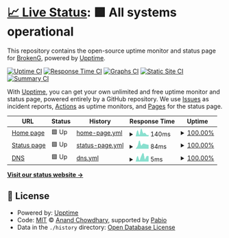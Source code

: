 # [📈 Live Status](https://brokengdnb.github.io/upptime): <!--live status--> **🟩 All systems operational**

This repository contains the open-source uptime monitor and status page for [BrokenG](https://brokengdnb.github.io/upptime), powered by [Upptime](https://github.com/upptime/upptime).

[![Uptime CI](https://github.com/brokengdnb/upptime/workflows/Uptime%20CI/badge.svg)](https://github.com/brokengdnb/upptime/actions?query=workflow%3A%22Uptime+CI%22)
[![Response Time CI](https://github.com/brokengdnb/upptime/workflows/Response%20Time%20CI/badge.svg)](https://github.com/brokengdnb/upptime/actions?query=workflow%3A%22Response+Time+CI%22)
[![Graphs CI](https://github.com/brokengdnb/upptime/workflows/Graphs%20CI/badge.svg)](https://github.com/brokengdnb/upptime/actions?query=workflow%3A%22Graphs+CI%22)
[![Static Site CI](https://github.com/brokengdnb/upptime/workflows/Static%20Site%20CI/badge.svg)](https://github.com/brokengdnb/upptime/actions?query=workflow%3A%22Static+Site+CI%22)
[![Summary CI](https://github.com/brokengdnb/upptime/workflows/Summary%20CI/badge.svg)](https://github.com/brokengdnb/upptime/actions?query=workflow%3A%22Summary+CI%22)

With [Upptime](https://upptime.js.org), you can get your own unlimited and free uptime monitor and status page, powered entirely by a GitHub repository. We use [Issues](https://github.com/brokengdnb/upptime/issues) as incident reports, [Actions](https://github.com/brokengdnb/upptime/actions) as uptime monitors, and [Pages](https://brokengdnb.github.io/upptime) for the status page.

<!--start: status pages-->
<!-- This summary is generated by Upptime (https://github.com/upptime/upptime) -->
<!-- Do not edit this manually, your changes will be overwritten -->
<!-- prettier-ignore -->
| URL | Status | History | Response Time | Uptime |
| --- | ------ | ------- | ------------- | ------ |
| <img alt="" src="https://icons.duckduckgo.com/ip3/master--jekyll-test-debase.netlify.app.ico" height="13"> [Home page](https://master--jekyll-test-debase.netlify.app/) | 🟩 Up | [home-page.yml](https://github.com/brokengdnb/upptime/commits/HEAD/history/home-page.yml) | <details><summary><img alt="Response time graph" src="./graphs/home-page/response-time-week.png" height="20"> 140ms</summary><br><a href="https://brokengdnb.github.io/upptime/history/home-page"><img alt="Response time 143" src="https://img.shields.io/endpoint?url=https%3A%2F%2Fraw.githubusercontent.com%2Fbrokengdnb%2Fupptime%2FHEAD%2Fapi%2Fhome-page%2Fresponse-time.json"></a><br><a href="https://brokengdnb.github.io/upptime/history/home-page"><img alt="24-hour response time 57" src="https://img.shields.io/endpoint?url=https%3A%2F%2Fraw.githubusercontent.com%2Fbrokengdnb%2Fupptime%2FHEAD%2Fapi%2Fhome-page%2Fresponse-time-day.json"></a><br><a href="https://brokengdnb.github.io/upptime/history/home-page"><img alt="7-day response time 140" src="https://img.shields.io/endpoint?url=https%3A%2F%2Fraw.githubusercontent.com%2Fbrokengdnb%2Fupptime%2FHEAD%2Fapi%2Fhome-page%2Fresponse-time-week.json"></a><br><a href="https://brokengdnb.github.io/upptime/history/home-page"><img alt="30-day response time 158" src="https://img.shields.io/endpoint?url=https%3A%2F%2Fraw.githubusercontent.com%2Fbrokengdnb%2Fupptime%2FHEAD%2Fapi%2Fhome-page%2Fresponse-time-month.json"></a><br><a href="https://brokengdnb.github.io/upptime/history/home-page"><img alt="1-year response time 143" src="https://img.shields.io/endpoint?url=https%3A%2F%2Fraw.githubusercontent.com%2Fbrokengdnb%2Fupptime%2FHEAD%2Fapi%2Fhome-page%2Fresponse-time-year.json"></a></details> | <details><summary><a href="https://brokengdnb.github.io/upptime/history/home-page">100.00%</a></summary><a href="https://brokengdnb.github.io/upptime/history/home-page"><img alt="All-time uptime 100.00%" src="https://img.shields.io/endpoint?url=https%3A%2F%2Fraw.githubusercontent.com%2Fbrokengdnb%2Fupptime%2FHEAD%2Fapi%2Fhome-page%2Fuptime.json"></a><br><a href="https://brokengdnb.github.io/upptime/history/home-page"><img alt="24-hour uptime 100.00%" src="https://img.shields.io/endpoint?url=https%3A%2F%2Fraw.githubusercontent.com%2Fbrokengdnb%2Fupptime%2FHEAD%2Fapi%2Fhome-page%2Fuptime-day.json"></a><br><a href="https://brokengdnb.github.io/upptime/history/home-page"><img alt="7-day uptime 100.00%" src="https://img.shields.io/endpoint?url=https%3A%2F%2Fraw.githubusercontent.com%2Fbrokengdnb%2Fupptime%2FHEAD%2Fapi%2Fhome-page%2Fuptime-week.json"></a><br><a href="https://brokengdnb.github.io/upptime/history/home-page"><img alt="30-day uptime 100.00%" src="https://img.shields.io/endpoint?url=https%3A%2F%2Fraw.githubusercontent.com%2Fbrokengdnb%2Fupptime%2FHEAD%2Fapi%2Fhome-page%2Fuptime-month.json"></a><br><a href="https://brokengdnb.github.io/upptime/history/home-page"><img alt="1-year uptime 100.00%" src="https://img.shields.io/endpoint?url=https%3A%2F%2Fraw.githubusercontent.com%2Fbrokengdnb%2Fupptime%2FHEAD%2Fapi%2Fhome-page%2Fuptime-year.json"></a></details>
| <img alt="" src="https://icons.duckduckgo.com/ip3/brokengdnb.github.io.ico" height="13"> [Status page](https://brokengdnb.github.io/upptime/) | 🟩 Up | [status-page.yml](https://github.com/brokengdnb/upptime/commits/HEAD/history/status-page.yml) | <details><summary><img alt="Response time graph" src="./graphs/status-page/response-time-week.png" height="20"> 84ms</summary><br><a href="https://brokengdnb.github.io/upptime/history/status-page"><img alt="Response time 107" src="https://img.shields.io/endpoint?url=https%3A%2F%2Fraw.githubusercontent.com%2Fbrokengdnb%2Fupptime%2FHEAD%2Fapi%2Fstatus-page%2Fresponse-time.json"></a><br><a href="https://brokengdnb.github.io/upptime/history/status-page"><img alt="24-hour response time 70" src="https://img.shields.io/endpoint?url=https%3A%2F%2Fraw.githubusercontent.com%2Fbrokengdnb%2Fupptime%2FHEAD%2Fapi%2Fstatus-page%2Fresponse-time-day.json"></a><br><a href="https://brokengdnb.github.io/upptime/history/status-page"><img alt="7-day response time 84" src="https://img.shields.io/endpoint?url=https%3A%2F%2Fraw.githubusercontent.com%2Fbrokengdnb%2Fupptime%2FHEAD%2Fapi%2Fstatus-page%2Fresponse-time-week.json"></a><br><a href="https://brokengdnb.github.io/upptime/history/status-page"><img alt="30-day response time 95" src="https://img.shields.io/endpoint?url=https%3A%2F%2Fraw.githubusercontent.com%2Fbrokengdnb%2Fupptime%2FHEAD%2Fapi%2Fstatus-page%2Fresponse-time-month.json"></a><br><a href="https://brokengdnb.github.io/upptime/history/status-page"><img alt="1-year response time 107" src="https://img.shields.io/endpoint?url=https%3A%2F%2Fraw.githubusercontent.com%2Fbrokengdnb%2Fupptime%2FHEAD%2Fapi%2Fstatus-page%2Fresponse-time-year.json"></a></details> | <details><summary><a href="https://brokengdnb.github.io/upptime/history/status-page">100.00%</a></summary><a href="https://brokengdnb.github.io/upptime/history/status-page"><img alt="All-time uptime 100.00%" src="https://img.shields.io/endpoint?url=https%3A%2F%2Fraw.githubusercontent.com%2Fbrokengdnb%2Fupptime%2FHEAD%2Fapi%2Fstatus-page%2Fuptime.json"></a><br><a href="https://brokengdnb.github.io/upptime/history/status-page"><img alt="24-hour uptime 100.00%" src="https://img.shields.io/endpoint?url=https%3A%2F%2Fraw.githubusercontent.com%2Fbrokengdnb%2Fupptime%2FHEAD%2Fapi%2Fstatus-page%2Fuptime-day.json"></a><br><a href="https://brokengdnb.github.io/upptime/history/status-page"><img alt="7-day uptime 100.00%" src="https://img.shields.io/endpoint?url=https%3A%2F%2Fraw.githubusercontent.com%2Fbrokengdnb%2Fupptime%2FHEAD%2Fapi%2Fstatus-page%2Fuptime-week.json"></a><br><a href="https://brokengdnb.github.io/upptime/history/status-page"><img alt="30-day uptime 100.00%" src="https://img.shields.io/endpoint?url=https%3A%2F%2Fraw.githubusercontent.com%2Fbrokengdnb%2Fupptime%2FHEAD%2Fapi%2Fstatus-page%2Fuptime-month.json"></a><br><a href="https://brokengdnb.github.io/upptime/history/status-page"><img alt="1-year uptime 100.00%" src="https://img.shields.io/endpoint?url=https%3A%2F%2Fraw.githubusercontent.com%2Fbrokengdnb%2Fupptime%2FHEAD%2Fapi%2Fstatus-page%2Fuptime-year.json"></a></details>
| <img alt="" src="https://icons.duckduckgo.com/ip3/null.ico" height="13"> [DNS](1.1.1.1) | 🟩 Up | [dns.yml](https://github.com/brokengdnb/upptime/commits/HEAD/history/dns.yml) | <details><summary><img alt="Response time graph" src="./graphs/dns/response-time-week.png" height="20"> 5ms</summary><br><a href="https://brokengdnb.github.io/upptime/history/dns"><img alt="Response time 4" src="https://img.shields.io/endpoint?url=https%3A%2F%2Fraw.githubusercontent.com%2Fbrokengdnb%2Fupptime%2FHEAD%2Fapi%2Fdns%2Fresponse-time.json"></a><br><a href="https://brokengdnb.github.io/upptime/history/dns"><img alt="24-hour response time 6" src="https://img.shields.io/endpoint?url=https%3A%2F%2Fraw.githubusercontent.com%2Fbrokengdnb%2Fupptime%2FHEAD%2Fapi%2Fdns%2Fresponse-time-day.json"></a><br><a href="https://brokengdnb.github.io/upptime/history/dns"><img alt="7-day response time 5" src="https://img.shields.io/endpoint?url=https%3A%2F%2Fraw.githubusercontent.com%2Fbrokengdnb%2Fupptime%2FHEAD%2Fapi%2Fdns%2Fresponse-time-week.json"></a><br><a href="https://brokengdnb.github.io/upptime/history/dns"><img alt="30-day response time 4" src="https://img.shields.io/endpoint?url=https%3A%2F%2Fraw.githubusercontent.com%2Fbrokengdnb%2Fupptime%2FHEAD%2Fapi%2Fdns%2Fresponse-time-month.json"></a><br><a href="https://brokengdnb.github.io/upptime/history/dns"><img alt="1-year response time 4" src="https://img.shields.io/endpoint?url=https%3A%2F%2Fraw.githubusercontent.com%2Fbrokengdnb%2Fupptime%2FHEAD%2Fapi%2Fdns%2Fresponse-time-year.json"></a></details> | <details><summary><a href="https://brokengdnb.github.io/upptime/history/dns">100.00%</a></summary><a href="https://brokengdnb.github.io/upptime/history/dns"><img alt="All-time uptime 100.00%" src="https://img.shields.io/endpoint?url=https%3A%2F%2Fraw.githubusercontent.com%2Fbrokengdnb%2Fupptime%2FHEAD%2Fapi%2Fdns%2Fuptime.json"></a><br><a href="https://brokengdnb.github.io/upptime/history/dns"><img alt="24-hour uptime 100.00%" src="https://img.shields.io/endpoint?url=https%3A%2F%2Fraw.githubusercontent.com%2Fbrokengdnb%2Fupptime%2FHEAD%2Fapi%2Fdns%2Fuptime-day.json"></a><br><a href="https://brokengdnb.github.io/upptime/history/dns"><img alt="7-day uptime 100.00%" src="https://img.shields.io/endpoint?url=https%3A%2F%2Fraw.githubusercontent.com%2Fbrokengdnb%2Fupptime%2FHEAD%2Fapi%2Fdns%2Fuptime-week.json"></a><br><a href="https://brokengdnb.github.io/upptime/history/dns"><img alt="30-day uptime 100.00%" src="https://img.shields.io/endpoint?url=https%3A%2F%2Fraw.githubusercontent.com%2Fbrokengdnb%2Fupptime%2FHEAD%2Fapi%2Fdns%2Fuptime-month.json"></a><br><a href="https://brokengdnb.github.io/upptime/history/dns"><img alt="1-year uptime 100.00%" src="https://img.shields.io/endpoint?url=https%3A%2F%2Fraw.githubusercontent.com%2Fbrokengdnb%2Fupptime%2FHEAD%2Fapi%2Fdns%2Fuptime-year.json"></a></details>

<!--end: status pages-->

[**Visit our status website →**](https://brokengdnb.github.io/upptime)

## 📄 License

- Powered by: [Upptime](https://github.com/upptime/upptime)
- Code: [MIT](./LICENSE) © [Anand Chowdhary](https://anandchowdhary.com), supported by [Pabio](https://pabio.com)
- Data in the `./history` directory: [Open Database License](https://opendatacommons.org/licenses/odbl/1-0/)
